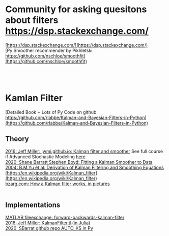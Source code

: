 # Community for asking quesitons about filters https://dsp.stackexchange.com/

[https://dsp.stackexchange.com/](https://dsp.stackexchange.com/)<br>
[Py Smoother recommender by Pikhletski https://github.com/nschloe/smoothfit](https://github.com/nschloe/smoothfit)<br>
[]()<br>
[]()<br>
[]()<br>

# Kamlan Filter 

[Detailed Book + Lots of Py Code on github https://github.com/rlabbe/Kalman-and-Bayesian-Filters-in-Python](https://github.com/rlabbe/Kalman-and-Bayesian-Filters-in-Python)<br>

## Theory

[2016: Jeff Miller: jwmi.github.io: Kalman filter and smoother](https://jwmi.github.io/ASM/6-KalmanFilter.pdf) See full course if Advanced Stochastic Modeling [here](https://jwmi.github.io/ASM/)<br>
[2020: Shane Barratt Stephen Boyd: Fitting a Kalman Smoother to Data](https://stanford.edu/~boyd/papers/pdf/auto_ks.pdf)<br>
[2004: B.M.Yu et al: Derivation of Kalman Filtering and Smoothing Equations](http://users.ece.cmu.edu/~byronyu/papers/derive_ks.pdf)<br>
[https://en.wikipedia.org/wiki/Kalman_filter](https://en.wikipedia.org/wiki/Kalman_filter)<br>
[bzarg.com: How a Kalman filter works, in pictures](http://www.bzarg.com/p/how-a-kalman-filter-works-in-pictures/)<br>
[]()<br>

## Implementations 

[MATLAB fileexchange: forward-backwards-kalman-filter](https://www.mathworks.com/matlabcentral/fileexchange/69889-forward-backwards-kalman-filter)<br>
[2016: Jeff Miller: KalmanFilter.jl (in Julia)](https://github.com/jwmi/KalmanFilter)<br>
[2020: SBarrat github repo AUTO_KS in Py](https://github.com/cvxgrp/auto_ks)<br>
[]()<br>
[]()<br>
[]()<br>

